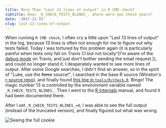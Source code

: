 ```yaml
---
title: More Than "Last 13 lines of output" in R CMD check?
subtitle: Dear _R_CHECK_TESTS_NLINES_, where were you these years?
date: '2017-12-15'
slug: last-13-lines-of-output
---
```


When running `R CMD check`, I often cry a little upon "Last 13 lines of output" in the log, because 13 lines is often not enough for me to figure out why tests failed. Today I was tortured by this problem again (it is particularly painful when tests only fail on Travis CI but not locally^[I'm aware of the [debug mode](https://docs.travis-ci.com/user/running-build-in-debug-mode/) on Travis, and just don't bother sending the email request.]), and could no longer stand it. I desperately wanted to see more lines of output. After some Google searches, I didn't find an answer, so in the spirit of "Luke, use the ~~force~~ source!", I searched in the base R source (Winston's [r-source repo](https://github.com/wch/r-source)), and finally found [this line in `tools/R/check.R`](https://github.com/wch/r-source/blob/da80a968b/src/library/tools/R/check.R#L3225). Bingo! The magic number 13 is controlled by the environment variable named `_R_CHECK_TESTS_NLINES_`. Then I went to the [R Internals](https://cran.rstudio.com/doc/manuals/r-release/R-ints.html) manual, and found it had been documented there. 

After I set `_R_CHECK_TESTS_NLINES_=0`, I was able to see the full output (instead of the truncated version), and finally figured out what was wrong.

![Seeing the full cookie](https://slides.yihui.org/gif/happy-elmo.gif)
